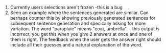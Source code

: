 1. Currently users selections aren't frozen -this is a bug
2. Seen an example where the sentences generated are similar. Can perhaps counter this by showing previously generated sentences for subsequent sentence generation and specically asking for more variation.
The word "parapluie" means "coat, umbrella". - this output is incorrect, you get this when you give 2 answers at once and one of them is right.
The feedback when the user gets the answer right should include all their guesses and a natural explanation of the word.
